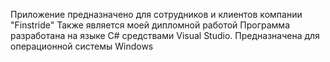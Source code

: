 Приложение предназначено для сотрудников и клиентов компании "Finstride"
Также является моей дипломной работой
Программа разработана на языке C# средствами Visual Studio. Предназначена для операционной системы Windows
